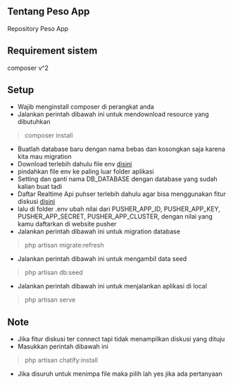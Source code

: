 ## Tentang Peso App

Repository Peso App

## Requirement sistem

composer v^2

## Setup

-   Wajib menginstall composer di perangkat anda
-   Jalankan perintah dibawah ini untuk mendownload resource yang dibutuhkan

<blockquote>composer install</blockquote>

-   Buatlah database baru dengan nama bebas dan kosongkan saja karena kita mau migration
-   Download terlebih dahulu file env [disini](https://drive.google.com/file/d/1KOG5TRuT9BTc4BaUWIUFaIAJWLwOUMB1/view?usp=sharing)
-   pindahkan file env ke paling luar folder aplikasi
-   Setting dan ganti nama DB_DATABASE dengan database yang sudah kalian buat tadi
-   Daftar Realtime Api puhser terlebih dahulu agar bisa menggunakan fitur diskusi [disini](https://pusher.com/)
-   lalu di folder .env ubah nilai dari PUSHER_APP_ID, PUSHER_APP_KEY, PUSHER_APP_SECRET, PUSHER_APP_CLUSTER, dengan nilai yang kamu daftarkan di website pusher
-   Jalankan perintah dibawah ini untuk migration database

<blockquote>php artisan migrate:refresh</blockquote>

-   Jalankan perintah dibawah ini untuk mengambil data seed

<blockquote>php artisan db:seed</blockquote>

-   Jalankan perintah dibawah ini untuk menjalankan aplikasi di local

<blockquote>php artisan serve</blockquote>

## Note
- Jika fitur diskusi ter connect tapi tidak menampilkan diskusi yang dituju
- Masukkan perintah dibawah ini

<blockquote>php artisan chatify:install</blockquote>

- Jika disuruh untuk menimpa file maka pilih lah yes jika ada pertanyaan
